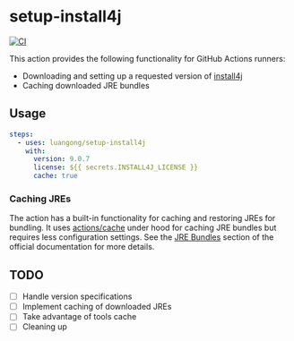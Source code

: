 # setup-install4j

[![CI](https://github.com/luangong/setup-install4j/actions/workflows/ci.yml/badge.svg)](https://github.com/luangong/setup-install4j/actions/workflows/ci.yml)

This action provides the following functionality for GitHub Actions runners:

- Downloading and setting up a requested version of [install4j](https://www.ej-technologies.com/products/install4j/overview.html)
- Caching downloaded JRE bundles

## Usage

```yml
steps:
  - uses: luangong/setup-install4j
    with:
      version: 9.0.7
      license: ${{ secrets.INSTALL4J_LICENSE }}
      cache: true
```

### Caching JREs

The action has a built-in functionality for caching and restoring JREs for bundling. It uses [actions/cache](https://github.com/actions/cache) under hood for caching JRE bundles but requires less configuration settings. See the [JRE Bundles](https://www.ej-technologies.com/resources/install4j/help/doc/concepts/jreBundles.html) section of the official documentation for more details.

## TODO

- [ ] Handle version specifications
- [ ] Implement caching of downloaded JREs
- [ ] Take advantage of tools cache
- [ ] Cleaning up
